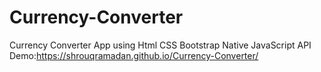 # Currency-Converter
Currency Converter App using Html CSS Bootstrap Native JavaScript  API 
Demo:https://shrouqramadan.github.io/Currency-Converter/
